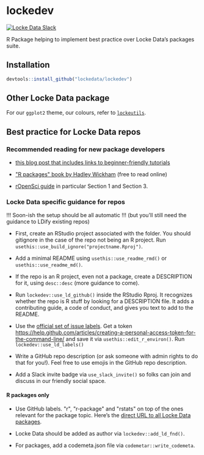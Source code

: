 # lockedev

[![Locke Data Slack](https://img.shields.io/badge/Slack-discuss-blue.svg?logo=slack&longCache=true&style=flat)](https://join.slack.com/t/lockedata/shared_invite/enQtMjkwNjY3ODkwMzg2LTI1OGU1NTM3ZGIyZGFiNTdlODI3MzU2N2ZlNDczMjM4M2U2OWVmNDMzZTQ1ZGNlZDQ3MGM2MGVjMjI2MWIyMjI)


R Package helping to implement best practice over Locke Data’s packages suite.

## Installation

```r
devtools::install_github("lockedata/lockedev")
```

## Other Locke Data package

For our `ggplot2` theme, our colours, refer to [`lockeutils`](https://github.com/lockedata/lockeutils).

## Best practice for Locke Data repos

### Recommended reading for new package developers

* [this blog post that includes links to beginner-friendly tutorials](https://masalmon.eu/2017/12/11/goodrpackages/)

* ["R packages" book by Hadley Wickham](http://r-pkgs.had.co.nz/) (free to read online)

* [rOpenSci guide](https://ropensci.github.io/dev_guide/) in particular Section 1 and Section 3.

### Locke Data specific guidance for repos

!!! Soon-ish the setup should be all automatic !!! (but you'll still need the guidance to LDify existing repos)

* First, create an RStudio project associated with the folder. You should gitignore in the case of the repo not being an R project. Run `usethis::use_build_ignore("projectname.Rproj")`.

* Add a minimal README using `usethis::use_readme_rmd()` or `usethis::use_readme_md()`.

* If the repo is an R project, even not a package, create a DESCRIPTION for it, using  `desc::desc` (more guidance to come).

* Run `lockedev::use_ld_github()` inside the RStudio Rproj. It recognizes whether the repo is R stuff by looking for a DESCRIPTION file. It adds a contributing guide, a code of conduct, and gives you text to add to the README.

* Use the [official set of issue labels](https://itsalocke.com/blog/harmonizing-and-emojifying-our-github-issue-trackers/). Get a token https://help.github.com/articles/creating-a-personal-access-token-for-the-command-line/ and save it via `usethis::edit_r_environ()`. Run `lockedev::use_ld_labels()`

* Write a GitHub repo description (or ask someone with admin rights to do that for you!). Feel free to use emojis in the GitHub repo description. 

* Add a Slack invite badge via `use_slack_invite()` so folks can join and discuss in our friendly social space.

#### R packages only

* Use GitHub labels. "r", "r-package" and "rstats" on top of the ones relevant for the package topic. Here’s the [direct URL to all Locke Data packages](https://github.com/search?q=topic%3Ar-package+org%3Alockedata+fork%3Atrue).

* Locke Data should be added as author via `lockedev::add_ld_fnd()`.

* For packages, add a codemeta.json file via `codemetar::write_codemeta`.

